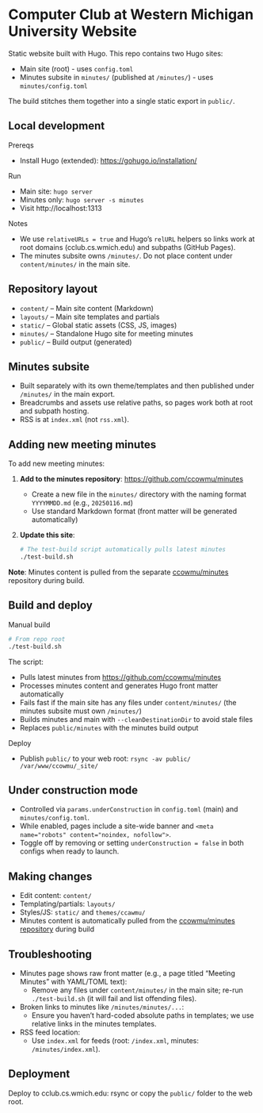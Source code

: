 # Computer Club at Western Michigan University Website

Static website built with Hugo. This repo contains two Hugo sites:
- Main site (root) - uses `config.toml`
- Minutes subsite in `minutes/` (published at `/minutes/`) - uses `minutes/config.toml`

The build stitches them together into a single static export in `public/`.

## Local development

Prereqs
- Install Hugo (extended): https://gohugo.io/installation/

Run
- Main site: `hugo server`
- Minutes only: `hugo server -s minutes`
- Visit http://localhost:1313

Notes
- We use `relativeURLs = true` and Hugo’s `relURL` helpers so links work at root domains (cclub.cs.wmich.edu) and subpaths (GitHub Pages).
- The minutes subsite owns `/minutes/`. Do not place content under `content/minutes/` in the main site.

## Repository layout

- `content/` – Main site content (Markdown)
- `layouts/` – Main site templates and partials
- `static/` – Global static assets (CSS, JS, images)
- `minutes/` – Standalone Hugo site for meeting minutes
- `public/` – Build output (generated)

## Minutes subsite

- Built separately with its own theme/templates and then published under `/minutes/` in the main export.
- Breadcrumbs and assets use relative paths, so pages work both at root and subpath hosting.
- RSS is at `index.xml` (not `rss.xml`).

## Adding new meeting minutes

To add new meeting minutes:

1. **Add to the minutes repository**: https://github.com/ccowmu/minutes
   - Create a new file in the `minutes/` directory with the naming format `YYYYMMDD.md` (e.g., `20250116.md`)
   - Use standard Markdown format (front matter will be generated automatically)

2. **Update this site**:
   ```bash
   # The test-build script automatically pulls latest minutes
   ./test-build.sh
   ```

**Note**: Minutes content is pulled from the separate [ccowmu/minutes](https://github.com/ccowmu/minutes) repository during build.

## Build and deploy

Manual build
```bash
# From repo root
./test-build.sh
```
The script:
- Pulls latest minutes from https://github.com/ccowmu/minutes
- Processes minutes content and generates Hugo front matter automatically
- Fails fast if the main site has any files under `content/minutes/` (the minutes subsite must own `/minutes/`)
- Builds minutes and main with `--cleanDestinationDir` to avoid stale files
- Replaces `public/minutes` with the minutes build output

Deploy
- Publish `public/` to your web root: `rsync -av public/ /var/www/ccowmu/_site/`

## Under construction mode

- Controlled via `params.underConstruction` in `config.toml` (main) and `minutes/config.toml`.
- While enabled, pages include a site-wide banner and `<meta name="robots" content="noindex, nofollow">`.
- Toggle off by removing or setting `underConstruction = false` in both configs when ready to launch.

## Making changes

- Edit content: `content/`
- Templating/partials: `layouts/`
- Styles/JS: `static/` and `themes/ccawmu/`
- Minutes content is automatically pulled from the [ccowmu/minutes repository](https://github.com/ccowmu/minutes) during build

## Troubleshooting

- Minutes page shows raw front matter (e.g., a page titled “Meeting Minutes” with YAML/TOML text):
	- Remove any files under `content/minutes/` in the main site; re-run `./test-build.sh` (it will fail and list offending files).
- Broken links to minutes like `/minutes/minutes/...`:
	- Ensure you haven’t hard-coded absolute paths in templates; we use relative links in the minutes templates.
- RSS feed location:
	- Use `index.xml` for feeds (root: `/index.xml`, minutes: `/minutes/index.xml`).

## Deployment

Deploy to cclub.cs.wmich.edu: rsync or copy the `public/` folder to the web root.

